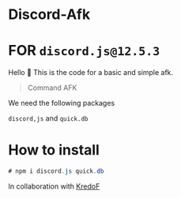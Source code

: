# Discord-Afk
# FOR `discord.js@12.5.3`
Hello 👋 
This is the code for a basic and simple afk.

> Command AFK

We need the following packages

`discord,js` and `quick.db`

# How to install
```cs
# npm i discord.js quick.db 
```

In collaboration with [KredoF](https://github.com/kredoF)
